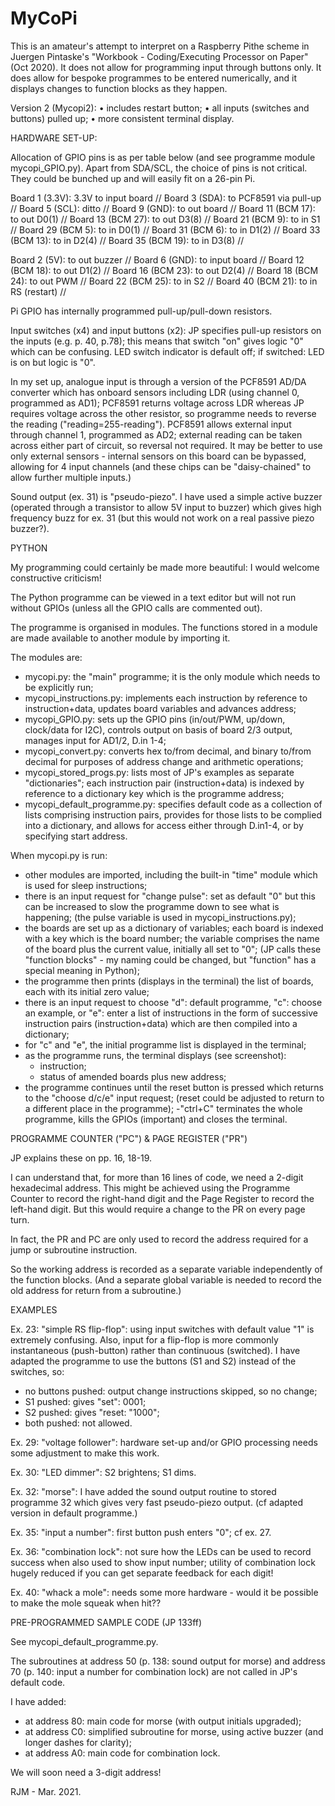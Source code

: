 # MyCoPi
This is an amateur's attempt to interpret on a Raspberry Pithe scheme in Juergen Pintaske's "Workbook - Coding/Executing Processor on Paper" (Oct 2020). It does not allow for programming input through buttons only. It does allow for bespoke programmes to be entered  numerically, and it displays changes to function blocks as they happen.

Version 2 (Mycopi2):
    • includes restart button;
    • all inputs (switches and buttons) pulled up;
    • more consistent terminal display.

HARDWARE SET-UP:

Allocation of GPIO pins is as per table below (and see programme module mycopi_GPIO.py). Apart from SDA/SCL, the choice of pins is not critical. They could be bunched up and will easily fit on a 26-pin Pi.

Board 1 (3.3V): 3.3V to input board //
Board 3 (SDA): to PCF8591 via pull-up //
Board 5 (SCL): ditto //
Board 9 (GND): to out board //
Board 11 (BCM 17): to out D0(1) //
Board 13 (BCM 27): to out D3(8) //
Board 21 (BCM 9): to in S1 //
Board 29 (BCM 5): to in D0(1) //
Board 31 (BCM 6): to in D1(2) //
Board 33 (BCM 13): to in D2(4) //
Board 35 (BCM 19):  to in D3(8) //

Board 2 (5V): to out buzzer //
Board 6 (GND): to input board //
Board 12 (BCM 18): to out D1(2) //
Board 16 (BCM 23): to out D2(4) //
Board 18 (BCM 24): to out PWM //
Board 22 (BCM 25): to in S2 //
Board 40 (BCM 21): to in RS (restart) //

Pi GPIO has internally programmed pull-up/pull-down resistors.

Input switches (x4) and input buttons (x2): JP specifies pull-up resistors on the inputs (e.g. p. 40, p.78); this means that switch "on" gives logic "0" which can be confusing. LED switch indicator is default off; if switched: LED is on but logic is "0".

In my set up, analogue input is through a version of the PCF8591 AD/DA converter which has onboard sensors including LDR (using channel 0, programmed as AD1); PCF8591 returns voltage across LDR whereas JP requires voltage across the  other resistor, so programme needs to reverse the reading ("reading=255-reading").  PCF8591 allows external input through channel 1, programmed as AD2; external reading can be taken across either part of circuit, so reversal not required. It may be better to use only external sensors - internal sensors on this board can be bypassed, allowing for 4 input channels (and these chips can be "daisy-chained" to allow further multiple inputs.)

Sound output (ex. 31) is "pseudo-piezo". I have used a simple active buzzer (operated through a transistor to allow 5V input to buzzer) which gives high frequency buzz for ex. 31 (but this would not work on a real passive piezo buzzer?). 

PYTHON

My programming could certainly be made more beautiful: I would welcome constructive criticism!

The Python programme can be viewed in a text editor but will not run without GPIOs (unless all the GPIO calls are commented out).

The programme is organised in modules. The functions stored in a module are made available to another module by importing it.

The modules are:
- mycopi.py: the "main" programme; it is the only module which needs to be explicitly run;
- mycopi_instructions.py: implements each instruction by reference to instruction+data, updates board variables and advances address;
- mycopi_GPIO.py: sets up the GPIO pins (in/out/PWM, up/down, clock/data for I2C), controls output on basis of board 2/3 output, manages input for AD1/2, D.in 1-4;
- mycopi_convert.py: converts hex to/from decimal, and binary to/from decimal for purposes of address change and arithmetic operations;
- mycopi_stored_progs.py: lists most of JP's examples as separate "dictionaries"; each instruction pair (instruction+data) is indexed by reference to a dictionary key which is the programme address;
- mycopi_default_programme.py: specifies default code as a collection of lists comprising instruction pairs, provides for those lists to be complied into a dictionary, and allows for access either through D.in1-4, or by specifying start address.

When mycopi.py is run:
- other modules are imported, including the built-in "time" module which is used for sleep instructions;
- there is an input request for "change pulse": set as default "0" but this can be increased to slow the programme down to see what is happening; (the pulse variable is used in mycopi_instructions.py);
- the boards are set up as a dictionary of variables; each board is indexed with a key which is the board number; the variable comprises the name of the board plus the current value, initially all set to "0"; (JP calls these "function blocks" - my naming could be changed, but "function" has a special meaning in Python);
- the programme then prints (displays in the terminal) the list of boards, each with its initial zero value;
- there is an input request to choose "d": default programme, "c": choose an example, or "e": enter a list of instructions in the form of successive instruction pairs (instruction+data) which are then compiled into a dictionary;
- for "c" and "e", the initial programme list is displayed in the terminal;
- as the programme runs, the terminal displays (see screenshot):
  - instruction;
  - status of amended boards plus new address;
- the programme continues until the reset button is pressed which returns to the "choose d/c/e" input request; (reset could be adjusted to return to a different place in the programme);
-"ctrl+C" terminates the whole programme, kills the GPIOs (important) and closes the terminal.

PROGRAMME COUNTER ("PC") & PAGE REGISTER ("PR")

JP explains these on pp. 16, 18-19.

I can understand that, for more than 16 lines of code, we need a 2-digit hexadecimal address. This might be achieved using the Programme Counter to record the right-hand digit and the Page Register to record the left-hand digit. But this would require a change to the PR on every page turn.

In fact, the PR  and PC are only used to record the address required for a jump or subroutine instruction. 

So the working address is recorded as a separate variable independently of the function blocks. (And a separate global variable is needed to record the old address for return from a subroutine.)

EXAMPLES

Ex. 23: "simple RS flip-flop": using input switches with default value "1" is extremely confusing. Also, input for a flip-flop is more commonly instantaneous (push-button) rather than continuous (switched). I have adapted the programme to use the buttons (S1 and S2) instead of the switches, so:
- no buttons pushed: output change instructions skipped, so no change;
- S1 pushed: gives "set": 0001;
- S2 pushed: gives "reset: "1000";
- both pushed: not allowed.

Ex. 29: "voltage follower": hardware set-up and/or GPIO processing needs some adjustment to make this work.

Ex. 30: "LED dimmer": S2 brightens; S1 dims.

Ex. 32: "morse": I have added the sound output routine to stored programme 32 which gives very fast pseudo-piezo output. (cf adapted version in default programme.)

Ex. 35: "input a number": first button push enters "0"; cf ex. 27.

Ex. 36: "combination lock": not sure how the LEDs can be used to record success when also used to show input number; utility of combination lock hugely reduced if you can get separate feedback for each digit!

Ex. 40: "whack a mole": needs some more hardware - would it be possible to make the mole squeak when hit??

PRE-PROGRAMMED SAMPLE CODE (JP 133ff)

See mycopi_default_programme.py.

The subroutines at address 50 (p. 138: sound output for morse) and address 70 (p. 140: input a number for combination lock) are not called in JP's default code.

I have added:
- at address 80: main code for morse (with output initials upgraded);
- at address C0: simplified subroutine for morse, using active buzzer (and longer dashes for clarity);
- at address A0: main code for combination lock.

We will soon need a 3-digit address!

RJM - Mar. 2021.
